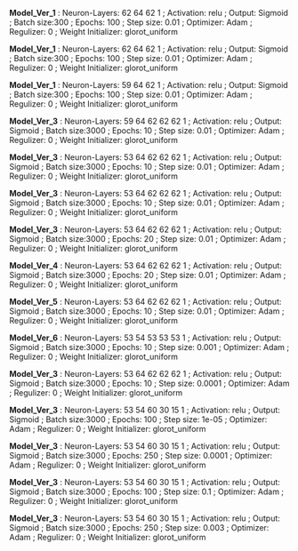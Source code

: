 
 
 **Model_Ver_1** : Neuron-Layers: 62 64 62 1 ; Activation: relu ; Output: Sigmoid ; Batch size:300 ; Epochs: 100 ; Step size: 0.01 ; Optimizer: Adam ; Regulizer: 0 ; Weight Initializer: glorot_uniform   
 
 
 **Model_Ver_1** : Neuron-Layers: 62 64 62 1 ; Activation: relu ; Output: Sigmoid ; Batch size:300 ; Epochs: 100 ; Step size: 0.01 ; Optimizer: Adam ; Regulizer: 0 ; Weight Initializer: glorot_uniform   
 
 
 **Model_Ver_1** : Neuron-Layers: 59 64 62 1 ; Activation: relu ; Output: Sigmoid ; Batch size:300 ; Epochs: 100 ; Step size: 0.01 ; Optimizer: Adam ; Regulizer: 0 ; Weight Initializer: glorot_uniform   
 
 
 **Model_Ver_3** : Neuron-Layers: 59 64 62 62 62 1 ; Activation: relu ; Output: Sigmoid ; Batch size:3000 ; Epochs: 10 ; Step size: 0.01 ; Optimizer: Adam ; Regulizer: 0 ; Weight Initializer: glorot_uniform   
 
 
 **Model_Ver_3** : Neuron-Layers: 53 64 62 62 62 1 ; Activation: relu ; Output: Sigmoid ; Batch size:3000 ; Epochs: 10 ; Step size: 0.01 ; Optimizer: Adam ; Regulizer: 0 ; Weight Initializer: glorot_uniform   
 
 
 **Model_Ver_3** : Neuron-Layers: 53 64 62 62 62 1 ; Activation: relu ; Output: Sigmoid ; Batch size:3000 ; Epochs: 10 ; Step size: 0.01 ; Optimizer: Adam ; Regulizer: 0 ; Weight Initializer: glorot_uniform   
 
 
 **Model_Ver_3** : Neuron-Layers: 53 64 62 62 62 1 ; Activation: relu ; Output: Sigmoid ; Batch size:3000 ; Epochs: 20 ; Step size: 0.01 ; Optimizer: Adam ; Regulizer: 0 ; Weight Initializer: glorot_uniform   
 
 
 **Model_Ver_4** : Neuron-Layers: 53 64 62 62 62 1 ; Activation: relu ; Output: Sigmoid ; Batch size:3000 ; Epochs: 20 ; Step size: 0.01 ; Optimizer: Adam ; Regulizer: 0 ; Weight Initializer: glorot_uniform   
 
 
 **Model_Ver_5** : Neuron-Layers: 53 64 62 62 62 1 ; Activation: relu ; Output: Sigmoid ; Batch size:3000 ; Epochs: 10 ; Step size: 0.01 ; Optimizer: Adam ; Regulizer: 0 ; Weight Initializer: glorot_uniform   
 
 
 **Model_Ver_6** : Neuron-Layers: 53 54 53 53 53 1 ; Activation: relu ; Output: Sigmoid ; Batch size:3000 ; Epochs: 10 ; Step size: 0.001 ; Optimizer: Adam ; Regulizer: 0 ; Weight Initializer: glorot_uniform   
 
 
 **Model_Ver_3** : Neuron-Layers: 53 64 62 62 62 1 ; Activation: relu ; Output: Sigmoid ; Batch size:3000 ; Epochs: 10 ; Step size: 0.0001 ; Optimizer: Adam ; Regulizer: 0 ; Weight Initializer: glorot_uniform   
 
 
 **Model_Ver_3** : Neuron-Layers: 53 54 60 30 15 1 ; Activation: relu ; Output: Sigmoid ; Batch size:3000 ; Epochs: 100 ; Step size: 1e-05 ; Optimizer: Adam ; Regulizer: 0 ; Weight Initializer: glorot_uniform   
 
 
 **Model_Ver_3** : Neuron-Layers: 53 54 60 30 15 1 ; Activation: relu ; Output: Sigmoid ; Batch size:3000 ; Epochs: 250 ; Step size: 0.0001 ; Optimizer: Adam ; Regulizer: 0 ; Weight Initializer: glorot_uniform   
 
 
 **Model_Ver_3** : Neuron-Layers: 53 54 60 30 15 1 ; Activation: relu ; Output: Sigmoid ; Batch size:3000 ; Epochs: 100 ; Step size: 0.1 ; Optimizer: Adam ; Regulizer: 0 ; Weight Initializer: glorot_uniform   
 
 
 **Model_Ver_3** : Neuron-Layers: 53 54 60 30 15 1 ; Activation: relu ; Output: Sigmoid ; Batch size:3000 ; Epochs: 250 ; Step size: 0.003 ; Optimizer: Adam ; Regulizer: 0 ; Weight Initializer: glorot_uniform   
 